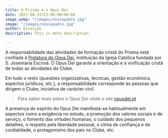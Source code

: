```yaml
---
title: O Prisma e o Opus Dei
date: 2021-08-31T23:00:00+00:00
image_webp: "/images/nossopadre.jpg"
image: "/images/nossopadre.jpg"
author: Direcção
description: This is meta description

---
```

A responsabilidade das atividades de formação cristã do Prisma está confiada à [Prelatura do Opus Dei](https://opusdei.org/pt-pt/ "Opus Dei"), instituição da Igreja Católica fundada por S. Josemaría Escrivá. O Opus Dei garante a orientação e a vivificação cristã de todas as atividades do Clube.

Em tudo o resto (questões organizativas, técnicas, gestão económica, aspectos jurídicos, etc.), a responsabilidade corresponde às pessoas que dirigem o Clube, iniciativa de carácter civil.

> Para saber mais sobre o Opus Dei visite o site [opusdei.pt](https://opusdei.org/pt-pt/ "Opus Dei")

A presença do espírito do Opus Dei manifesta-se habitualmente em aspectos como a exigência no estudo, a promoção dos valores sociais e de serviço, o fomento das virtudes humanas, o cuidado dos pequenos detalhes, o respeito pela liberdade pessoal, o clima de confiança e de cordialidade, o protagonismo dos pais no Clube, etc.